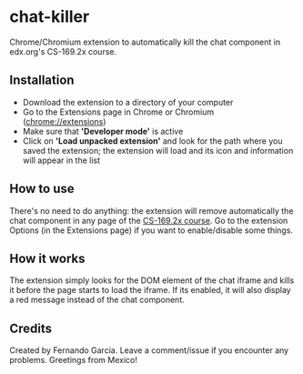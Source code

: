 chat-killer
===========

Chrome/Chromium extension to automatically kill the chat component in edx.org's CS-169.2x course.

## Installation

- Download the extension to a directory of your computer
- Go to the Extensions page in Chrome or Chromium ([chrome://extensions][1])
- Make sure that **'Developer mode'** is active
- Click on **'Load unpacked extension'** and look for the path where you saved the extension; the extension will load and its icon and information will appear in the list

[1]: chrome://extensions

## How to use

There's no need to do anything: the extension will remove automatically the chat component in any page of the [CS-169.2x course][2]. Go to the extension Options (in the Extensions page) if you want to enable/disable some things.

[2]: https://courses.edx.org/courses/BerkeleyX/CS-169.2x/2013_Summer/info

## How it works

The extension simply looks for the DOM element of the chat iframe and kills it before the page starts to load the iframe. If its enabled, it will also display a red message instead of the chat component.

## Credits

Created by Fernando Garcia. Leave a comment/issue if you encounter any problems.
Greetings from Mexico!
